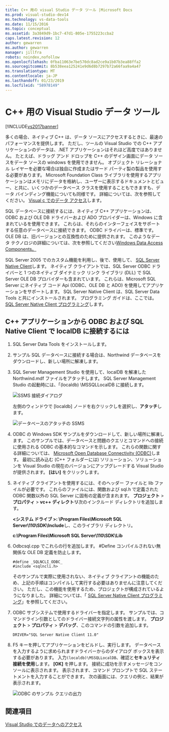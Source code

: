 ```yaml
---
title: C++ 用の visual Studio データ ツール |Microsoft Docs
ms.prod: visual-studio-dev14
ms.technology: vs-data-tools
ms.date: 11/15/2016
ms.topic: conceptual
ms.assetid: 3a3849d9-1bc7-47d1-805e-1755223ccba2
caps.latest.revision: 12
author: gewarren
ms.author: gewarren
manager: jillfra
robots: noindex,nofollow
ms.openlocfilehash: 0fba11063e7be570dc8ad2ce9a1b07b3ea88ffa2
ms.sourcegitcommit: 8b538eea125241e9d6d8b7297b72a66faa9a4a47
ms.translationtype: MT
ms.contentlocale: ja-JP
ms.lasthandoff: 01/23/2019
ms.locfileid: "58978149"
---
```

# <a name="visual-studio-data-tools-for-c"></a>C++ 用の Visual Studio データ ツール
[!INCLUDE[vs2017banner](../includes/vs2017banner.md)]

  
多くの場合、ネイティブ C++ は、データ ソースにアクセスするときに、最速のパフォーマンスを提供します。 ただし、ツールの Visual Studio での C++ アプリケーションのデータは、.NET アプリケーションはそれほど高度ではありません。 たとえば、ドラッグ アンド ドロップを C++ のデザイン画面にデータ ソースをデータ ソースの windows を使用できません。 オブジェクト リレーショナル レイヤーを必要な場合は独自に作成またはサード パーティ製の製品を使用する必要があります。  Microsoft Foundation Class ライブラリを使用するアプリケーションはメモリにデータを格納し、ユーザーに表示するドキュメントとビュー、と共に、いくつかのデータベース クラスを使用することもできますも、データ バインディング機能についても同様です。 詳細については、次を参照してください。 [Visual c でのデータ アクセス](https://msdn.microsoft.com/library/7wtdsdkh.aspx)します。  
  
 SQL データベースに接続するには、ネイティブ C++ アプリケーションは、ODBC および OLE DB ドライバーおよび ADO プロバイダーは、Windows に含まれているを使用できます。     これらは、それらのインターフェイスをサポートする任意のデータベースに接続できます。 ODBC ドライバーは、標準です。 OLE DB は、旧バージョンとの互換性のために提供されます。 このようなデータ テクノロジの詳細については、次を参照してください[Windows Data Access Components。](https://msdn.microsoft.com/library/windows/desktop/aa968814\(v=vs.85\).aspx)  
  
 SQL Server 2005 でのカスタム機能を利用し、後で、使用して、 [SQL Server Native Client](https://msdn.microsoft.com/sqlserver/aa937733)します。 ネイティブ クライアントでは、SQL Server ODBC ドライバーと 1 つのネイティブ ダイナミック リンク ライブラリ (DLL) で SQL Server OLE DB プロバイダーも含まれています。 これらは、Microsoft SQL Server にネイティブ コード Api (ODBC、OLE DB と ADO) を使用してアプリケーションをサポートします。  SQL Server Native Client は、SQL Server Data Tools と共にインストールされます。 プログラミング ガイドは、ここでは。[SQL Server Native Client プログラミング](https://msdn.microsoft.com/library/ms130892.aspx)します。  
  
## <a name="to-connect-to-localdb-through-odbc-and-sql-native-client-from-a-c-application"></a>C++ アプリケーションから ODBC および SQL Native Client で localDB に接続するには  
  
1. SQL Server Data Tools をインストールします。  
  
2. サンプル SQL データベースに接続する場合は、Northwind データベースをダウンロードし、新しい場所に解凍します。  
  
3. SQL Server Management Studio を使用して、localDB を解凍した Northwind.mdf ファイルをアタッチします。 SQL Server Management Studio の起動時には、「(localdb) \MSSQLLocalDB に接続します。  
  
    ![SSMS 接続ダイアログ](../data-tools/media/raddata-ssms-connect-dialog.png "raddata SSMS 接続ダイアログ")  
  
    左側のウィンドウで [localdb] ノードを右クリックしを選択し、**アタッチ**します。  
  
    ![データベースのアタッチの SSMS](../data-tools/media/raddata-ssms-attach-database.png "raddata データベースの SSMS のアタッチ")  
  
4. ODBC の Windows SDK サンプルをダウンロードして、新しい場所に解凍します。 このサンプルでは、データベースと問題のクエリとコマンドへの接続に使用される ODBC の基本的なコマンドを示します。 これらの関数に関する詳細については、 [Microsoft Open Database Connectivity (ODBC)](https://msdn.microsoft.com/library/windows/desktop/ms710252\(v=vs.85\).aspx)します。 最初に読み込む (C++ フォルダーには) ソリューション、ソリューションを Visual Studio の現在のバージョンにアップグレードする Visual Studio が提供されます。 **[はい]** をクリックします。  
  
5. ネイティブ クライアントを使用するには、そのヘッダー ファイルと lib ファイルが必要です。 これらのファイルには、関数および sql.h で定義された ODBC 関数以外の SQL Server に固有の定義が含まれます。 **プロジェクト** > **プロパティ** > **vc++ ディレクトリ**次のインクルード ディレクトリを追加します。  
  
   **\<システム ドライブ >: \Program Files\Microsoft SQL Server\110\SDK\Include**し、このライブラリ ディレクトリ。  
  
   **c:\Program Files\Microsoft SQL Server\110\SDK\Lib**  
  
6. Odbcsql.cpp でこれらの行を追加します。 #Define コンパイルされない無関係な OLE DB 定義を防止します。  
  
   ```  
   #define _SQLNCLI_ODBC_  
   #include <sqlncli.h>  
   ```  
  
    そのサンプルで実際に使用されない、ネイティブ クライアントの機能のため、上記の手順はコンパイルして実行する必要はありませんに注意してください。 ただし、この機能を使用するため、プロジェクトが構成されているようになりました。 詳細については、「 [SQL Server Native Client プログラミング](https://msdn.microsoft.com/library/ms130892\(v=sql.130\).aspx)」を参照してください。  
  
7. ODBC サブシステムで使用するドライバーを指定します。 サンプルでは、コマンドライン引数としてのドライバー接続文字列の属性を渡します。 **プロジェクト** > **プロパティ** > **デバッグ**、このコマンドの引数を追加します。  
  
   ```  
   DRIVER="SQL Server Native Client 11.0"  
   ```  
  
8. F5 キーを押してアプリケーションをビルドし、実行します。 データベースを入力するように求められますドライバーからのダイアログ ボックスを表示する必要があります。 入力`(localdb)\MSSQLLocalDB`、確認と**セキュリティ接続を使用**します。 **[OK]** を押します。 接続に成功を示すメッセージをコンソールに表示されます。 表示されます、コマンド プロンプトで SQL ステートメントを入力することができます。 次の画面には、クエリの例と、結果が表示されます。  
  
    ![ODBC のサンプル クエリの出力](../data-tools/media/raddata-odbc-sample-query-output.png "raddata ODBC のサンプル クエリの出力")  
  
## <a name="see-also"></a>関連項目  
 [Visual Studio でのデータへのアクセス](../data-tools/accessing-data-in-visual-studio.md)
